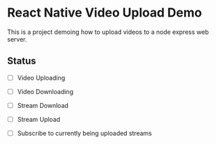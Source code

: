 # React Native Video Upload Demo

This is a project demoing how to upload videos to a node express web server.

## Status

- [ ] Video Uploading
- [ ] Video Downloading
- [ ] Stream Download
- [ ] Stream Upload
- [ ] Subscribe to currently being uploaded streams


